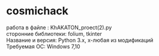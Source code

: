 # cosmichack
работа в файле : KhAKATON_proect(2).py
<br/>
сторонние библиотеки: folium, tkinter
<br/>
Название и версия: Python 3.x, x-любая из модификаций
<br/>
Требуемая ОС: Windows 7,10
<br/>
